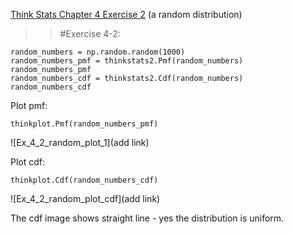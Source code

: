 [Think Stats Chapter 4 Exercise 2](http://greenteapress.com/thinkstats2/html/thinkstats2005.html#toc41) (a random distribution)  

>> #Exercise 4-2:  

	random_numbers = np.random.random(1000)     
	random_numbers_pmf = thinkstats2.Pmf(random_numbers)     
	random_numbers_pmf    
	random_numbers_cdf = thinkstats2.Cdf(random_numbers)   
	random_numbers_cdf   

Plot pmf:    	

	thinkplot.Pmf(random_numbers_pmf)   	

![Ex_4_2_random_plot_1](add link)   	

Plot cdf:   	
	
	thinkplot.Cdf(random_numbers_cdf)   	

![Ex_4_2_random_plot_cdf](add link) 


The cdf image shows straight line - yes the distribution is uniform.



